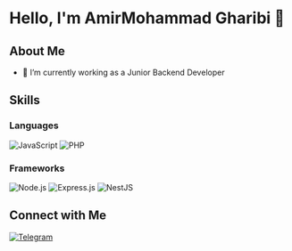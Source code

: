 # Hello, I'm AmirMohammad Gharibi 👋

## About Me
- 🔭 I’m currently working as a Junior Backend Developer

## Skills
### Languages
![JavaScript](https://img.shields.io/badge/-JavaScript-black?style=flat-square&logo=javascript)
![PHP](https://img.shields.io/badge/-PHP-black?style=flat-square&logo=php)

### Frameworks
![Node.js](https://img.shields.io/badge/-Node.js-black?style=flat-square&logo=node.js)
![Express.js](https://img.shields.io/badge/-Express.js-black?style=flat-square&logo=express)
![NestJS](https://img.shields.io/badge/-NestJS-black?style=flat-square&logo=nestjs)

## Connect with Me
[![Telegram](https://img.shields.io/badge/-Telegram-blue?style=flat-square&logo=telegram)](https://t.me/dawsh_amir)

